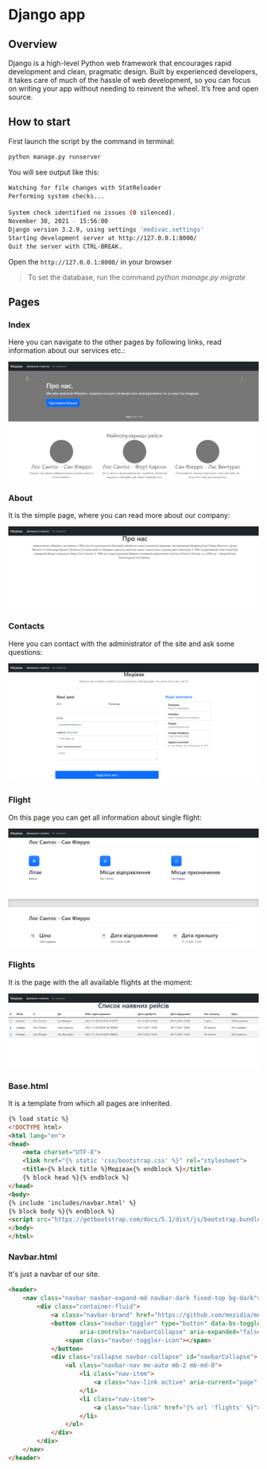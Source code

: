 # Django app

## Overview

Django is a high-level Python web framework that encourages rapid development and clean, pragmatic design. Built by
experienced developers, it takes care of much of the hassle of web development, so you can focus on writing your app
without needing to reinvent the wheel. It’s free and open source.

## How to start

First launch the script by the command in terminal:

```bash
python manage.py runserver
```

You will see output like this:

```bash
Watching for file changes with StatReloader
Performing system checks...

System check identified no issues (0 silenced).
November 30, 2021 - 15:56:00
Django version 3.2.9, using settings 'medivac.settings'
Starting development server at http://127.0.0.1:8000/
Quit the server with CTRL-BREAK.
```

Open the `http://127.0.0.1:8000/` in your browser

> To set the database, run the command _python manage.py migrate_

## Pages

### Index

Here you can navigate to the other pages by following links, read information about our services etc.:

![](images/index.png)

### About

It is the simple page, where you can read more about our company:

![](images/about.png)

### Contacts

Here you can contact with the administrator of the site and ask some questions:

![](images/contacts.png)

### Flight

On this page you can get all information about single flight:

![](images/flight.png)

### Flights

It is the page with the all available flights at the moment:

![](images/flights.png)

### Base.html

It is a template from which all pages are inherited.

```html
{% load static %}
<!DOCTYPE html>
<html lang="en">
<head>
    <meta charset="UTF-8">
    <link href="{% static 'css/bootstrap.css' %}" rel="stylesheet">
    <title>{% block title %}Медівак{% endblock %}</title>
    {% block head %}{% endblock %}
</head>
<body>
{% include 'includes/navbar.html' %}
{% block body %}{% endblock %}
<script src="https://getbootstrap.com/docs/5.1/dist/js/bootstrap.bundle.min.js"></script>
</body>
</html>
```

### Navbar.html

It's just a navbar of our site.

```html
<header>
    <nav class="navbar navbar-expand-md navbar-dark fixed-top bg-dark">
        <div class="container-fluid">
            <a class="navbar-brand" href="https://github.com/mezidia/medivac" target="_blank">Медівак</a>
            <button class="navbar-toggler" type="button" data-bs-toggle="collapse" data-bs-target="#navbarCollapse"
                    aria-controls="navbarCollapse" aria-expanded="false" aria-label="Toggle navigation">
                <span class="navbar-toggler-icon"></span>
            </button>
            <div class="collapse navbar-collapse" id="navbarCollapse">
                <ul class="navbar-nav me-auto mb-2 mb-md-0">
                    <li class="nav-item">
                        <a class="nav-link active" aria-current="page" href="{% url 'index' %}">Домашня сторінка</a>
                    </li>
                    <li class="nav-item">
                        <a class="nav-link" href="{% url 'flights' %}">Усі польоти</a>
                    </li>
                </ul>
            </div>
        </div>
    </nav>
</header>
```
